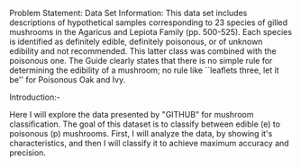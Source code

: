 Problem Statement:
Data Set Information:
This data set includes descriptions of hypothetical samples corresponding to 23 species of gilled mushrooms in the Agaricus and Lepiota Family (pp. 500-525). Each species is identified as definitely edible, definitely poisonous, or of unknown edibility and not recommended. This latter class was combined with the poisonous one. The Guide clearly states that there is no simple rule for determining the edibility of a mushroom; no rule like ``leaflets three, let it be'' for Poisonous Oak and Ivy.


Introduction:-

Here I will explore the data presented by "GITHUB" for mushroom classification. The goal of this dataset is to classify between edible (e) to poisonous (p) mushrooms. First, I will analyze the data, by showing it's characteristics, and then I will classify it to achieve maximum accuracy and precision.
